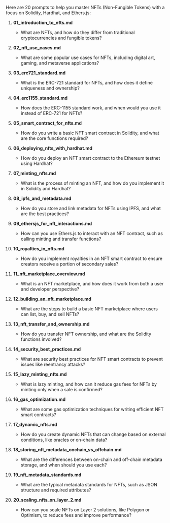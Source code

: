 Here are 20 prompts to help you master NFTs (Non-Fungible Tokens) with a focus on Solidity, Hardhat, and Ethers.js:

1. **01_introduction_to_nfts.md**
   - What are NFTs, and how do they differ from traditional cryptocurrencies and fungible tokens?

2. **02_nft_use_cases.md**
   - What are some popular use cases for NFTs, including digital art, gaming, and metaverse applications?

3. **03_erc721_standard.md**
   - What is the ERC-721 standard for NFTs, and how does it define uniqueness and ownership?

4. **04_erc1155_standard.md**
   - How does the ERC-1155 standard work, and when would you use it instead of ERC-721 for NFTs?

5. **05_smart_contract_for_nfts.md**
   - How do you write a basic NFT smart contract in Solidity, and what are the core functions required?

6. **06_deploying_nfts_with_hardhat.md**
   - How do you deploy an NFT smart contract to the Ethereum testnet using Hardhat?

7. **07_minting_nfts.md**
   - What is the process of minting an NFT, and how do you implement it in Solidity and Hardhat?

8. **08_ipfs_and_metadata.md**
   - How do you store and link metadata for NFTs using IPFS, and what are the best practices?

9. **09_ethersjs_for_nft_interactions.md**
   - How can you use Ethers.js to interact with an NFT contract, such as calling minting and transfer functions?

10. **10_royalties_in_nfts.md**
    - How do you implement royalties in an NFT smart contract to ensure creators receive a portion of secondary sales?

11. **11_nft_marketplace_overview.md**
    - What is an NFT marketplace, and how does it work from both a user and developer perspective?

12. **12_building_an_nft_marketplace.md**
    - What are the steps to build a basic NFT marketplace where users can list, buy, and sell NFTs?

13. **13_nft_transfer_and_ownership.md**
    - How do you transfer NFT ownership, and what are the Solidity functions involved?

14. **14_security_best_practices.md**
    - What are security best practices for NFT smart contracts to prevent issues like reentrancy attacks?

15. **15_lazy_minting_nfts.md**
    - What is lazy minting, and how can it reduce gas fees for NFTs by minting only when a sale is confirmed?

16. **16_gas_optimization.md**
    - What are some gas optimization techniques for writing efficient NFT smart contracts?

17. **17_dynamic_nfts.md**
    - How do you create dynamic NFTs that can change based on external conditions, like oracles or on-chain data?

18. **18_storing_nft_metadata_onchain_vs_offchain.md**
    - What are the differences between on-chain and off-chain metadata storage, and when should you use each?

19. **19_nft_metadata_standards.md**
    - What are the typical metadata standards for NFTs, such as JSON structure and required attributes?

20. **20_scaling_nfts_on_layer_2.md**
    - How can you scale NFTs on Layer 2 solutions, like Polygon or Optimism, to reduce fees and improve performance?